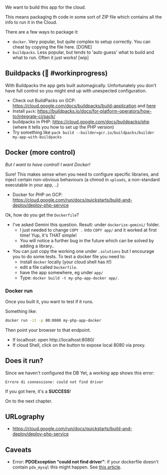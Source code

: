 
We want to build this app for the cloud.

This means packaging th code in some sort of ZIP file which contains all the info to run it in the Cloud.

There are a few ways to package it:

* `docker`. Very popular, but quite complex to setup correctly. You can cheat by copying the file here. [DONE]
* `buildpacks`. Less popular, but tends to 'auto guess' what to build and what to run. Often it just works! [wip]


## Buildpacks (🚧 #workinprogress)

With Buildpacks the app gets built automagically. Unfortunately you don't have full control so you might end up with unexpected configuration.

* Check out   BuildPacks on GCP: https://cloud.google.com/docs/buildpacks/build-application and [here](https://cloud.google.com/docs/buildpacks/build-application#build_an_application_remotely)
* Install `pack`: https://buildpacks.io/docs/for-platform-operators/how-to/integrate-ci/pack/
* buildpacks in PHP: https://cloud.google.com/docs/buildpacks/php (where it tells you how to set up the PHP version)
* Try something like `pack build --builder=gcr.io/buildpacks/builder my-app-with-buildpacks`

## Docker (more control)

*But I want to have control! I want Docker!*

Sure! This makes sense when you need to configure specific libraries, and inject certain non-obvious behaviours (a chmod in `uploads`, a non-standard executable in your app, ..)

* Docker for PHP on GCP: https://cloud.google.com/run/docs/quickstarts/build-and-deploy/deploy-php-service

Ok, how do you get the `Dockerfile`?

* I've asked Gemini this question. Result: under `dockerize-gemini/` folder.
    * I just needed to change `COPY .` into `COPY app/` and it worked at first time! Yup, it's THAT simple!
    * You will notice a further bug in the future which can be solved by adding a library..
* You can just copy the working one under `.solutions` but I encourage you to do some tests. To test a docker file you need to:
     * install `docker` locally (your cloud shell has it!)
     * edit a file called `Dockerfile`.
     * have the app somewhere, eg under `app/`
     * Type: `docker build -t my-php-app-docker app/`.

### Docker run

Once you built it, you want to test if it runs.

Something like:

```bash
docker run -it -p 80:8080 my-php-app-docker
```

Then point your browser to that endpoint.
* If localhost: open http://localhost:8080/
* If cloud Shell, click on the button to expose local 8080 via proxy.

## Does it run?

Since we haven't configured the DB Yet, a *working* app shows this error:

```
Errore di connessione: could not find driver
```

If you got here, it's a **SUCCESS**!

On to the next chapter.


## URLography

* https://cloud.google.com/run/docs/quickstarts/build-and-deploy/deploy-php-service

## Caveats

* Error: **PDOException “could not find driver”**: if your dockerfile doesn't contain `pdo_mysql` this might happen. See [this article](https://stackoverflow.com/questions/2852748/pdoexception-could-not-find-driver).
